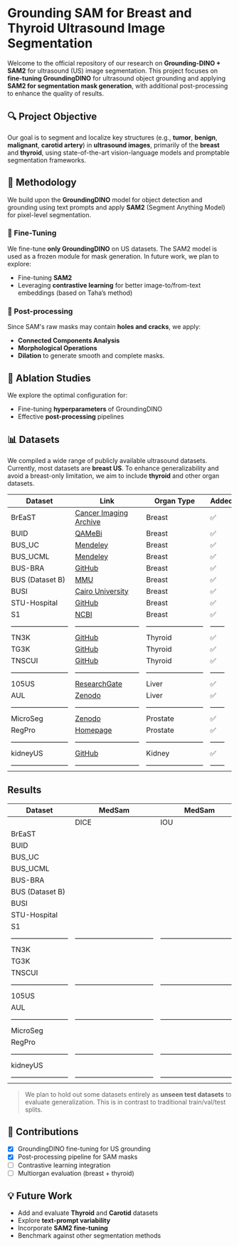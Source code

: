 # Grounding SAM for Breast and Thyroid Ultrasound Image Segmentation

Welcome to the official repository of our research on **Grounding-DINO + SAM2** for ultrasound (US) image segmentation. This project focuses on **fine-tuning GroundingDINO** for ultrasound object grounding and applying **SAM2 for segmentation mask generation**, with additional post-processing to enhance the quality of results.

## 🔍 Project Objective

Our goal is to segment and localize key structures (e.g., **tumor**, **benign**, **malignant**, **carotid artery**) in **ultrasound images**, primarily of the **breast** and **thyroid**, using state-of-the-art vision-language models and promptable segmentation frameworks.

## 🧪 Methodology

We build upon the **GroundingDINO** model for object detection and grounding using text prompts and apply **SAM2** (Segment Anything Model) for pixel-level segmentation.

### 🔧 Fine-Tuning

We fine-tune **only GroundingDINO** on US datasets. The SAM2 model is used as a frozen module for mask generation. In future work, we plan to explore:
- Fine-tuning **SAM2**
- Leveraging **contrastive learning** for better image-to/from-text embeddings (based on Taha’s method)

### 🔁 Post-processing

Since SAM's raw masks may contain **holes and cracks**, we apply:
- **Connected Components Analysis**
- **Morphological Operations**
- **Dilation**
to generate smooth and complete masks.

## 🧪 Ablation Studies

We explore the optimal configuration for:
- Fine-tuning **hyperparameters** of GroundingDINO
- Effective **post-processing** pipelines

## 📊 Datasets

We compiled a wide range of publicly available ultrasound datasets. Currently, most datasets are **breast US**. To enhance generalizability and avoid a breast-only limitation, we aim to include **thyroid** and other organ datasets.


| Dataset               | Link                                                                                                               | Organ Type         | Added |
|-----------------------|--------------------------------------------------------------------------------------------------------------------|--------------------|-------|
| BrEaST                | [Cancer Imaging Archive](https://www.cancerimagingarchive.net/collection/breast-lesions-usg/)                     | Breast             | ✅    |
| BUID                  | [QAMeBi](https://qamebi.com/breast-ultrasound-images-database/)                                                   | Breast             | ✅    |
| BUS_UC                | [Mendeley](https://data.mendeley.com/datasets/3ksd7w7jkx/1)                                                       | Breast             | ✅    |
| BUS_UCML              | [Mendeley](https://data.mendeley.com/datasets/7fvgj4jsp7/1)                                                       | Breast             | ✅    |
| BUS-BRA               | [GitHub](https://github.com/wgomezf/BUS-BRA)                                                                      | Breast             | ✅    |
| BUS (Dataset B)       | [MMU](http://www2.docm.mmu.ac.uk/STAFF/M.Yap/dataset.php)                                                         | Breast             | ✅    |
| BUSI                  | [Cairo University](https://scholar.cu.edu.eg/?q=afahmy/pages/dataset)                                             | Breast             | ✅    |
| STU-Hospital          | [GitHub](https://github.com/xbhlk/STU-Hospital)                                                                   | Breast             | ✅    |
| S1                    | [NCBI](https://www.ncbi.nlm.nih.gov/pmc/articles/PMC8205136/)                                                     | Breast             | ✅    |
| ————————              | ————————— | ————————             | ——    |
| TN3K                  | [GitHub](https://github.com/openmedlab/Awesome-Medical-Dataset/blob/main/resources/TN3K.md)                       | Thyroid            | ✅    |
| TG3K                  | [GitHub](https://github.com/haifangong/TRFE-Net-for-thyroid-nodule-segmentation)                                  | Thyroid            | ✅    |
| TNSCUI                | [GitHub](https://github.com/openmedlab/Awesome-Medical-Dataset/blob/main/resources/TN-SCUI2020.md)                | Thyroid            | ✅    |
| ————————              | ————————— | ————————             | ——    |
| 105US                 | [ResearchGate](https://www.researchgate.net/publication/329586355_100_2D_US_Images_and_Tumor_Segmentation_Masks)  | Liver              | ✅    |
| AUL                   | [Zenodo](https://zenodo.org/records/7272660)                                                                      | Liver              | ✅    |
| ————————              | ————————— | ————————             | ——    |
| MicroSeg              | [Zenodo](https://zenodo.org/records/10475293)                                                                     | Prostate           | ✅    |
| RegPro                | [Homepage](https://muregpro.github.io/data.html)                                                                  | Prostate           | ✅    |
| ————————              | ————————— | ————————             | ——    |
| kidneyUS              | [GitHub](https://github.com/rsingla92/kidneyUS)                                                                   | Kidney             | ✅    |
| ————————              | ————————— | ————————             | ——    |


## Results

| Dataset        |    MedSam   |   MedSam    |    Sam2      |   Sam2      |
|----------------|-------------|-------------|--------------|-------------|
|                | DICE        |   IOU       |  DICE        |   IOU       |
| BrEaST         |             |             |              |             | 
| BUID           |             |             |              |             |
| BUS_UC         |             |             |              |             |
| BUS_UCML       |             |             |              |             |
| BUS-BRA        |             |             |              |             |
| BUS (Dataset B)|             |             |              |             |
| BUSI           |             |             |              |             |
| STU-Hospital   |             |             |              |             |
| S1             |             |             |              |             |
| ————————       | ——————————— | ——————————— | ———————————  | ——————————— |
| TN3K           |             |             |              |             | 
| TG3K           |             |             |              |             | 
| TNSCUI         |             |             |              |             | 
| ————————       | ——————————— | ——————————— | ———————————  | ——————————— | 
| 105US          |             |             |              |             | 
| AUL            |             |             |              |             | 
| ————————       | ——————————— | ——————————— | ———————————  | ——————————— | 
| MicroSeg       |             |             |              |             | 
| RegPro         |             |             |              |             | 
| ————————       | ——————————— | ——————————— | ———————————  | ——————————— | 
| kidneyUS       |             |             |              |             | 
| ————————       | ——————————— | ——————————— | ———————————  | ——————————— |


> We plan to hold out some datasets entirely as **unseen test datasets** to evaluate generalization. This is in contrast to traditional train/val/test splits.

## 📌 Contributions

- [x] GroundingDINO fine-tuning for US grounding
- [x] Post-processing pipeline for SAM masks
- [ ] Contrastive learning integration
- [ ] Multiorgan evaluation (breast + thyroid)

## 💡 Future Work

- Add and evaluate **Thyroid** and **Carotid** datasets
- Explore **text-prompt variability**
- Incorporate **SAM2 fine-tuning**
- Benchmark against other segmentation methods

